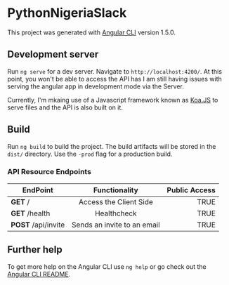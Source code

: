 # PythonNigeriaSlack

This project was generated with [Angular CLI](https://github.com/angular/angular-cli) version 1.5.0.

## Development server

Run `ng serve` for a dev server. Navigate to `http://localhost:4200/`. At this point, you won't be able to access the API has I am still having issues with serving the angular app in development mode via the Server.

Currently, I'm mkaing use of a Javascript framework known as [Koa.JS](http://koajs.com/) to serve files and the API is also built on it.

## Build

Run `ng build` to build the project. The build artifacts will be stored in the `dist/` directory. Use the `-prod` flag for a production build.

### API Resource Endpoints

| EndPoint             | Functionality               | Public Access |
| -------------------- | :-------------------------: | ------------: |
| **GET** /            | Access the Client Side      | TRUE          |
| **GET** /health      | Healthcheck                 | TRUE          |
| **POST** /api/invite | Sends an invite to an email | TRUE          |

## Further help

To get more help on the Angular CLI use `ng help` or go check out the [Angular CLI README](https://github.com/angular/angular-cli/blob/master/README.md).
